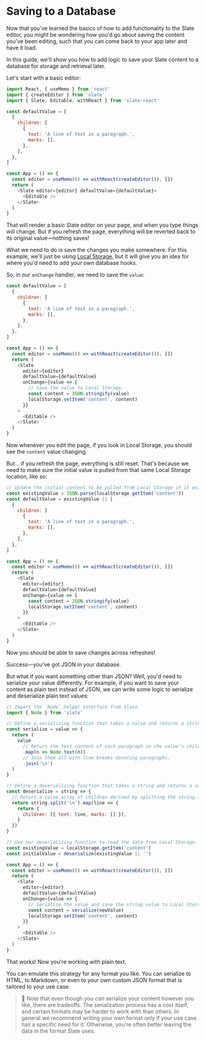# Saving to a Database

Now that you've learned the basics of how to add functionality to the Slate editor, you might be wondering how you'd go about saving the content you've been editing, such that you can come back to your app later and have it load.

In this guide, we'll show you how to add logic to save your Slate content to a database for storage and retrieval later.

Let's start with a basic editor:

```js
import React, { useMemo } from 'react'
import { createEditor } from 'slate'
import { Slate, Editable, withReact } from 'slate-react'

const defaultValue = [
  {
    children: [
      {
        text: 'A line of text in a paragraph.',
        marks: [],
      },
    ],
  },
]

const App = () => {
  const editor = useMemo(() => withReact(createEditor()), [])
  return (
    <Slate editor={editor} defaultValue={defaultValue}>
      <Editable />
    </Slate>
  )
}
```

That will render a basic Slate editor on your page, and when you type things will change. But if you refresh the page, everything will be reverted back to its original value—nothing saves!

What we need to do is save the changes you make somewhere. For this example, we'll just be using [Local Storage](https://developer.mozilla.org/en-US/docs/Web/API/Window/localStorage), but it will give you an idea for where you'd need to add your own database hooks.

So, in our `onChange` handler, we need to save the `value`:

```js
const defaultValue = [
  {
    children: [
      {
        text: 'A line of text in a paragraph.',
        marks: [],
      },
    ],
  },
]

const App = () => {
  const editor = useMemo(() => withReact(createEditor()), [])
  return (
    <Slate
      editor={editor}
      defaultValue={defaultValue}
      onChange={value => {
        // Save the value to Local Storage.
        const content = JSON.stringify(value)
        localStorage.setItem('content', content)
      }}
    >
      <Editable />
    </Slate>
  )
}
```

Now whenever you edit the page, if you look in Local Storage, you should see the `content` value changing.

But... if you refresh the page, everything is still reset. That's because we need to make sure the initial value is pulled from that same Local Storage location, like so:

```js
// Update the initial content to be pulled from Local Storage if it exists.
const existingValue = JSON.parse(localStorage.getItem('content'))
const defaultValue = existingValue || [
  {
    children: [
      {
        text: 'A line of text in a paragraph.',
        marks: [],
      },
    ],
  },
]

const App = () => {
  const editor = useMemo(() => withReact(createEditor()), [])
  return (
    <Slate
      editor={editor}
      defaultValue={defaultValue}
      onChange={value => {
        const content = JSON.stringify(value)
        localStorage.setItem('content', content)
      }}
    >
      <Editable />
    </Slate>
  )
}
```

Now you should be able to save changes across refreshes!

Success—you've got JSON in your database.

But what if you want something other than JSON? Well, you'd need to serialize your value differently. For example, if you want to save your content as plain text instead of JSON, we can write some logic to serialize and deserialize plain text values:

```js
// Import the `Node` helper interface from Slate.
import { Node } from 'slate'

// Define a serializing function that takes a value and returns a string.
const serialize = value => {
  return (
    value
      // Return the text content of each paragraph in the value's children.
      .map(n => Node.text(n))
      // Join them all with line breaks denoting paragraphs.
      .join('\n')
  )
}

// Define a deserializing function that takes a string and returns a value.
const deserialize = string => {
  // Return a value array of children derived by splitting the string.
  return string.split('\n').map(line => {
    return {
      children: [{ text: line, marks: [] }],
    }
  })
}

// Use our deserializing function to read the data from Local Storage.
const existingValue = localStorage.getItem('content')
const initialValue = deserialize(existingValue || '')

const App = () => {
  const editor = useMemo(() => withReact(createEditor()), [])
  return (
    <Slate
      editor={editor}
      defaultValue={defaultValue}
      onChange={value => {
        // Serialize the value and save the string value to Local Storage.
        const content = serialize(newValue)
        localStorage.setItem('content', content)
      }}
    >
      <Editable />
    </Slate>
  )
}
```

That works! Now you're working with plain text.

You can emulate this strategy for any format you like. You can serialize to HTML, to Markdown, or even to your own custom JSON format that is tailored to your use case.

> 🤖 Note that even though you _can_ serialize your content however you like, there are tradeoffs. The serialization process has a cost itself, and certain formats may be harder to work with than others. In general we recommend writing your own format only if your use case has a specific need for it. Otherwise, you're often better leaving the data in the format Slate uses.
